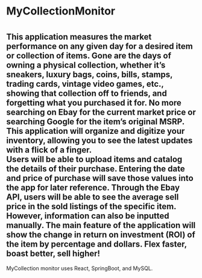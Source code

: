 # MyCollectionMonitor

#
This application measures the market performance on any given day for a desired item or collection of items. Gone are the days of owning a physical collection, whether it’s sneakers, luxury bags, coins, bills, stamps, trading cards, vintage video games, etc., showing that collection off to friends, and forgetting what you purchased it for. No more searching on Ebay for the current market price or searching Google for the item’s original MSRP. This application will organize and digitize your inventory, allowing you to see the latest updates with a flick of a finger. <br> Users will be able to upload items and catalog the details of their purchase. Entering the date and price of purchase will save those values into the app for later reference. Through the Ebay API, users will be able to see the average sell price in the sold listings of the specific item. However, information can also be inputted manually. The main feature of the application will show the change in return on investment (ROI) of the item by percentage and dollars. Flex faster, boast better, sell higher!
-


MyCollection monitor uses React, SpringBoot, and MySQL.


